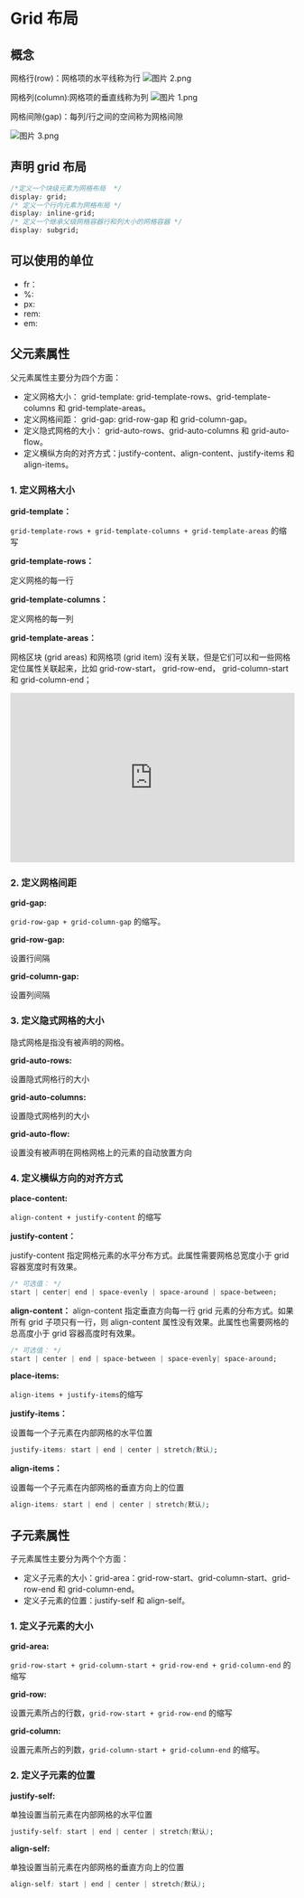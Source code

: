 <script setup>
import GridTemplateRows from "./components/grid/grid-template-rows.vue"
import GridTemplateColumns from "./components/grid/grid-template-columns.vue"

import GridColumn from './components/grid/grid-column.vue'
import GridRow from './components/grid/grid-row.vue'
import GridArea from './components/grid/grid-area.vue'
import GridGap from './components/grid/grid-gap.vue'
import GridJustifyContent from './components/grid/grid-justify-content.vue';
import GridAlignContent from './components/grid/grid-align-content.vue';
import GridJustifyItems from './components/grid/grid-justify-items.vue';
import GridAlignItems from './components/grid/grid-align-items.vue';
import GridAutoRows from './components/grid/grid-auto-rows.vue';
import GridAutoColumns from './components/grid/grid-auto-columns.vue';
import GridAutoFlow from './components/grid/grid-auto-flow.vue';
</script>

# Grid 布局

## 概念

网格行(row)：网格项的水平线称为行
![图片 2.png](https://i.loli.net/2019/12/12/AVCJ1LSt9nqTEYQ.png)

网格列(column):网格项的垂直线称为列
![图片 1.png](https://i.loli.net/2019/12/12/zEutn5FosJ3N68S.png)

网格间隙(gap)：每列/行之间的空间称为网格间隙

![图片 3.png](https://i.loli.net/2019/12/12/R29CTmvLbEYxXPV.png)

## 声明 grid 布局

```css
/*定义一个块级元素为网格布局  */
display: grid;
/* 定义一个行内元素为网格布局 */
display: inline-grid;
/* 定义一个继承父级网格容器行和列大小的网格容器 */
display: subgrid;
```

## 可以使用的单位

- fr：
- %:
- px:
- rem:
- em:

## 父元素属性

父元素属性主要分为四个方面：

- 定义网格大小： grid-template: grid-template-rows、grid-template-columns 和 grid-template-areas。
- 定义网格间距： grid-gap: grid-row-gap 和 grid-column-gap。
- 定义隐式网格的大小： grid-auto-rows、grid-auto-columns 和 grid-auto-flow。
- 定义横纵方向的对齐方式：justify-content、align-content、justify-items 和 align-items。

### 1. 定义网格大小

**grid-template：**

`grid-template-rows + grid-template-columns + grid-template-areas` 的缩写

**grid-template-rows：**

定义网格的每一行

<GridTemplateRows></GridTemplateRows>

**grid-template-columns：**

定义网格的每一列

<GridTemplateColumns></GridTemplateColumns>

**grid-template-areas：**

网格区块 (grid areas) 和网格项 (grid item) 沒有关联，但是它们可以和一些网格定位属性关联起来，比如 grid-row-start， grid-row-end， grid-column-start 和 grid-column-end；

<iframe height="300" style="width: 100%;" scrolling="no" title="Untitled" src="https://codepen.io/youtingkun/embed/oNqgQzP?default-tab=html%2Cresult" frameborder="no" loading="lazy" allowtransparency="true" allowfullscreen="true">
  See the Pen <a href="https://codepen.io/youtingkun/pen/oNqgQzP">
  Untitled</a> by youtingkun (<a href="https://codepen.io/youtingkun">@youtingkun</a>)
  on <a href="https://codepen.io">CodePen</a>.
</iframe>

### 2. 定义网格间距

**grid-gap:**

`grid-row-gap + grid-column-gap` 的缩写。

<GridGap></GridGap>

**grid-row-gap:**

设置行间隔

**grid-column-gap:**

设置列间隔

### 3. 定义隐式网格的大小

隐式网格是指没有被声明的网格。

**grid-auto-rows:**

设置隐式网格行的大小

<GridAutoRows></GridAutoRows>

**grid-auto-columns:**

设置隐式网格列的大小

<GridAutoColumns></GridAutoColumns>

**grid-auto-flow:**

设置没有被声明在网格网格上的元素的自动放置方向

<GridAutoFlow></GridAutoFlow>

### 4. 定义横纵方向的对齐方式

**place-content:**

`align-content + justify-content` 的缩写

**justify-content：**

justify-content 指定网格元素的水平分布方式。此属性需要网格总宽度小于 grid 容器宽度时有效果。

```css
/* 可选值： */
start | center| end | space-evenly | space-around | space-between;
```

<GridJustifyContent></GridJustifyContent>

**align-content：**
align-content 指定垂直方向每一行 grid 元素的分布方式。如果所有 grid 子项只有一行，则 align-content 属性没有效果。此属性也需要网格的总高度小于 grid 容器高度时有效果。

```css
/* 可选值： */
start | center | end | space-between | space-evenly| space-around;
```

<GridAlignContent></GridAlignContent>

**place-items:**

`align-items + justify-items`的缩写

**justify-items：**

设置每一个子元素在内部网格的水平位置

```css
justify-items: start | end | center | stretch(默认);
```

<GridJustifyItems></GridJustifyItems>

**align-items：**

设置每一个子元素在内部网格的垂直方向上的位置

```css
align-items: start | end | center | stretch(默认);
```

<GridAlignItems></GridAlignItems>

## 子元素属性

子元素属性主要分为两个个方面：

- 定义子元素的大小：grid-area：grid-row-start、grid-column-start、grid-row-end 和 grid-column-end。
- 定义子元素的位置：justify-self 和 align-self。

### 1. 定义子元素的大小

**grid-area:**

`grid-row-start + grid-column-start + grid-row-end + grid-column-end` 的缩写

<GridArea></GridArea>

**grid-row:**

设置元素所占的行数，`grid-row-start + grid-row-end` 的缩写

<GridRow></GridRow>

**grid-column:**

设置元素所占的列数，`grid-column-start + grid-column-end` 的缩写。

<GridColumn></GridColumn>

### 2. 定义子元素的位置

**justify-self:**

单独设置当前元素在内部网格的水平位置

```css
justify-self: start | end | center | stretch(默认);
```

**align-self:**

单独设置当前元素在内部网格的垂直方向上的位置

```css
align-self: start | end | center | stretch(默认);
```
